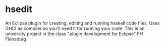 # hsedit
An Eclipse plugin for creating, editing and running haskell code files.
Uses GHCI as compiler so you'll need it for running your code.
This is an university project in the class "plugin development for Eclipse" FH Flensburg
